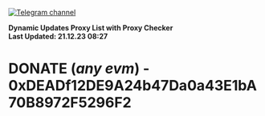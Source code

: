 [![Telegram channel](https://img.shields.io/endpoint?url=https://runkit.io/damiankrawczyk/telegram-badge/branches/master?url=https://t.me/n4z4v0d)](https://t.me/n4z4v0d) 

**Dynamic Updates Proxy List with Proxy Checker**  
**Last Updated: 21.12.23 08:27**

# DONATE (_any evm_) - 0xDEADf12DE9A24b47Da0a43E1bA70B8972F5296F2
